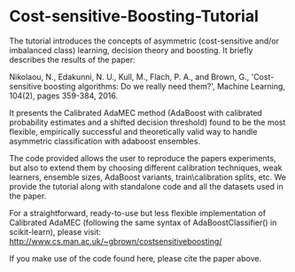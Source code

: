 # Cost-sensitive-Boosting-Tutorial
The tutorial introduces the concepts of asymmetric (cost-sensitive and/or imbalanced class) learning, decision theory and boosting. It briefly describes the results of the paper:

Nikolaou, N., Edakunni, N. U., Kull, M., Flach, P. A., and Brown, G., 'Cost-sensitive boosting algorithms: Do we really need them?', Machine Learning, 104(2), pages 359-384, 2016.

It presents the Calibrated AdaMEC method (AdaBoost with calibrated probability estimates and a shifted decision threshold) found to be the most flexible, empirically successful and theoretically valid way to handle asymmetric classification with adaboost ensembles.

The code provided allows the user to reproduce the papers experiments, but also to extend them by choosing different calibration techniques, weak learners, ensemble sizes, AdaBoost variants, train\calibration splits, etc. We provide the tutorial along with standalone code and all the datasets used in the paper.

For a straightforward, ready-to-use but less flexible implementation of Calibrated AdaMEC (following the same syntax of AdaBoostClassifier() in scikit-learn), please visit: http://www.cs.man.ac.uk/~gbrown/costsensitiveboosting/

If you make use of the code found here, please cite the paper above.
